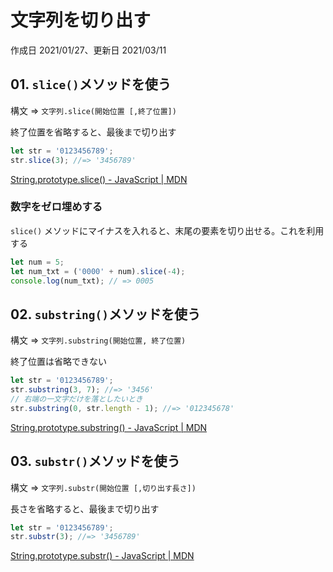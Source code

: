 # 文字列を切り出す

作成日 2021/01/27、更新日 2021/03/11

## 01. `slice()`メソッドを使う

構文 => `文字列.slice(開始位置 [,終了位置])`

終了位置を省略すると、最後まで切り出す

```javascript
let str = '0123456789';
str.slice(3); //=> '3456789'
```

[String\.prototype\.slice\(\) \- JavaScript \| MDN](https://developer.mozilla.org/ja/docs/Web/JavaScript/Reference/Global_Objects/String/slice)

### 数字をゼロ埋めする

`slice()` メソッドにマイナスを入れると、末尾の要素を切り出せる。これを利用する

```javascript
let num = 5;
let num_txt = ('0000' + num).slice(-4);
console.log(num_txt); // => 0005
```

## 02. `substring()`メソッドを使う

構文 => `文字列.substring(開始位置, 終了位置)`

終了位置は省略できない

```javascript
let str = '0123456789';
str.substring(3, 7); //=> '3456'
// 右端の一文字だけを落としたいとき
str.substring(0, str.length - 1); //=> '012345678'
```

[String\.prototype\.substring\(\) \- JavaScript \| MDN](https://developer.mozilla.org/ja/docs/Web/JavaScript/Reference/Global_Objects/String/substring)

## 03. `substr()`メソッドを使う

構文 => `文字列.substr(開始位置 [,切り出す長さ])`

長さを省略すると、最後まで切り出す

```javascript
let str = '0123456789';
str.substr(3); //=> '3456789'
```

[String\.prototype\.substr\(\) \- JavaScript \| MDN](https://developer.mozilla.org/ja/docs/Web/JavaScript/Reference/Global_Objects/String/substr)
